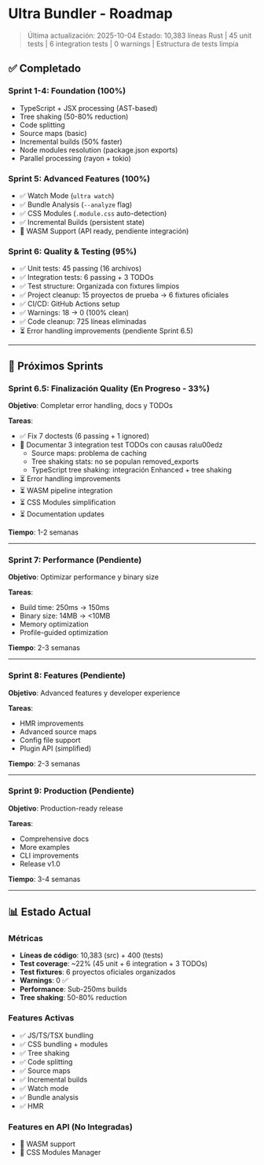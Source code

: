 # Ultra Bundler - Roadmap

> Última actualización: 2025-10-04
> Estado: 10,383 líneas Rust | 45 unit tests | 6 integration tests | 0 warnings | Estructura de tests limpia

## ✅ Completado

### Sprint 1-4: Foundation (100%)
- TypeScript + JSX processing (AST-based)
- Tree shaking (50-80% reduction)
- Code splitting
- Source maps (basic)
- Incremental builds (50% faster)
- Node modules resolution (package.json exports)
- Parallel processing (rayon + tokio)

### Sprint 5: Advanced Features (100%)
- ✅ Watch Mode (`ultra watch`)
- ✅ Bundle Analysis (`--analyze` flag)
- ✅ CSS Modules (`.module.css` auto-detection)
- ✅ Incremental Builds (persistent state)
- 🔌 WASM Support (API ready, pendiente integración)

### Sprint 6: Quality & Testing (95%)
- ✅ Unit tests: 45 passing (16 archivos)
- ✅ Integration tests: 6 passing + 3 TODOs
- ✅ Test structure: Organizada con fixtures limpios
- ✅ Project cleanup: 15 proyectos de prueba → 6 fixtures oficiales
- ✅ CI/CD: GitHub Actions setup
- ✅ Warnings: 18 → 0 (100% clean)
- ✅ Code cleanup: 725 líneas eliminadas
- ⏳ Error handling improvements (pendiente Sprint 6.5)

---

## 🎯 Próximos Sprints

### Sprint 6.5: Finalización Quality (En Progreso - 33%)
**Objetivo**: Completar error handling, docs y TODOs

**Tareas**:
- ✅ Fix 7 doctests (6 passing + 1 ignored)
- 📝 Documentar 3 integration test TODOs con causas ra\u00edz
  - Source maps: problema de caching
  - Tree shaking stats: no se populan removed_exports
  - TypeScript tree shaking: integración Enhanced + tree shaking
- ⏳ Error handling improvements
- ⏳ WASM pipeline integration
- ⏳ CSS Modules simplification
- ⏳ Documentation updates

**Tiempo**: 1-2 semanas

---

### Sprint 7: Performance (Pendiente)
**Objetivo**: Optimizar performance y binary size

**Tareas**:
- Build time: 250ms → 150ms
- Binary size: 14MB → <10MB
- Memory optimization
- Profile-guided optimization

**Tiempo**: 2-3 semanas

---

### Sprint 8: Features (Pendiente)
**Objetivo**: Advanced features y developer experience

**Tareas**:
- HMR improvements
- Advanced source maps
- Config file support
- Plugin API (simplified)

**Tiempo**: 2-3 semanas

---

### Sprint 9: Production (Pendiente)
**Objetivo**: Production-ready release

**Tareas**:
- Comprehensive docs
- More examples
- CLI improvements
- Release v1.0

**Tiempo**: 3-4 semanas

---

## 📊 Estado Actual

### Métricas
- **Líneas de código**: 10,383 (src) + 400 (tests)
- **Test coverage**: ~22% (45 unit + 6 integration + 3 TODOs)
- **Test fixtures**: 6 proyectos oficiales organizados
- **Warnings**: 0 ✅
- **Performance**: Sub-250ms builds
- **Tree shaking**: 50-80% reduction

### Features Activas
- ✅ JS/TS/TSX bundling
- ✅ CSS bundling + modules
- ✅ Tree shaking
- ✅ Code splitting
- ✅ Source maps
- ✅ Incremental builds
- ✅ Watch mode
- ✅ Bundle analysis
- ✅ HMR

### Features en API (No Integradas)
- 🔌 WASM support
- 🔌 CSS Modules Manager

